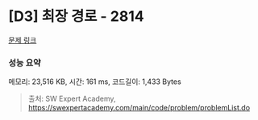 # [D3] 최장 경로 - 2814 

[문제 링크](https://swexpertacademy.com/main/code/problem/problemDetail.do?contestProbId=AV7GOPPaAeMDFAXB) 

### 성능 요약

메모리: 23,516 KB, 시간: 161 ms, 코드길이: 1,433 Bytes



> 출처: SW Expert Academy, https://swexpertacademy.com/main/code/problem/problemList.do